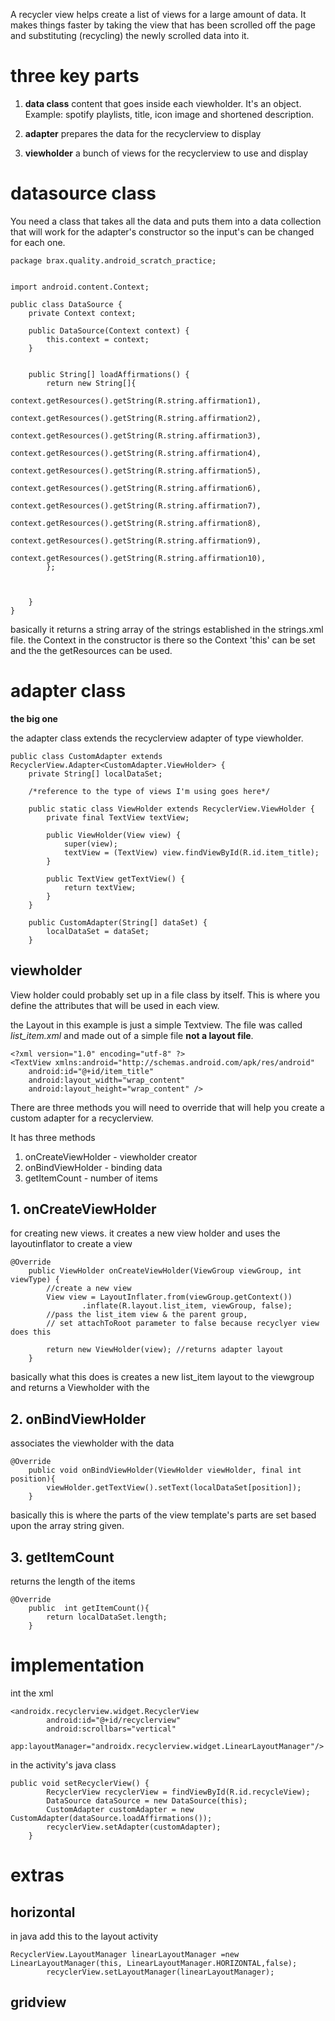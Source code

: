 A recycler view helps create a list of views for a large amount of data. It makes things faster by taking the view that has been scrolled off the page and substituting (recycling) the newly scrolled data into it. 


# three key parts


1. **data class**
content that goes inside each viewholder. It's an object. Example: spotify playlists, title, icon image and shortened description.
1. **adapter**
prepares the data for the recyclerview to display

2. **viewholder**
a bunch of views for the recyclerview to use and display
 


# datasource class

You need a class that takes all the data and puts them into a data collection that will work for the adapter's constructor so the input's can be changed for each one.

```
package brax.quality.android_scratch_practice;


import android.content.Context;

public class DataSource {
    private Context context;

    public DataSource(Context context) {
        this.context = context;
    }


    public String[] loadAffirmations() {
        return new String[]{
                context.getResources().getString(R.string.affirmation1),
                context.getResources().getString(R.string.affirmation2),
                context.getResources().getString(R.string.affirmation3),
                context.getResources().getString(R.string.affirmation4),
                context.getResources().getString(R.string.affirmation5),
                context.getResources().getString(R.string.affirmation6),
                context.getResources().getString(R.string.affirmation7),
                context.getResources().getString(R.string.affirmation8),
                context.getResources().getString(R.string.affirmation9),
                context.getResources().getString(R.string.affirmation10),
        };



    }
}
```
basically it returns a string array of the strings established in the strings.xml file. the Context in the constructor is there so the Context 'this' can be set and the the getResources can be used.



# adapter class
**the big one**

the adapter class extends the recyclerview adapter of type viewholder.

```
public class CustomAdapter extends RecyclerView.Adapter<CustomAdapter.ViewHolder> {
    private String[] localDataSet;

    /*reference to the type of views I'm using goes here*/

    public static class ViewHolder extends RecyclerView.ViewHolder {
        private final TextView textView;

        public ViewHolder(View view) {
            super(view);
            textView = (TextView) view.findViewById(R.id.item_title);
        }

        public TextView getTextView() {
            return textView;
        }
    }

    public CustomAdapter(String[] dataSet) {
        localDataSet = dataSet;
    }

```

## viewholder
View holder could probably set up in a file class by itself. This is where you define the attributes that will be used in each view. 

the Layout in this example is just a simple Textview. The file was called *list_item.xml* and made out of a simple file **not a layout file**.

```
<?xml version="1.0" encoding="utf-8" ?>
<TextView xmlns:android="http://schemas.android.com/apk/res/android"
    android:id="@+id/item_title"
    android:layout_width="wrap_content"
    android:layout_height="wrap_content" />

```


There are three methods you will need to override that will help you create a custom adapter for a recyclerview.

It has three methods
1. onCreateViewHolder - viewholder creator
2. onBindViewHolder - binding data
3. getItemCount - number of items

## 1. onCreateViewHolder
for creating new views. it creates a new view holder and uses the layoutinflator to create a view

```
@Override
    public ViewHolder onCreateViewHolder(ViewGroup viewGroup, int viewType) {
        //create a new view
        View view = LayoutInflater.from(viewGroup.getContext())
                .inflate(R.layout.list_item, viewGroup, false);
        //pass the list_item view & the parent group,
        // set attachToRoot parameter to false because recyclyer view does this

        return new ViewHolder(view); //returns adapter layout
    }
```

basically what this does is creates a new list_item layout to the viewgroup and returns a Viewholder with the 

## 2. onBindViewHolder
associates the viewholder with the data

```
@Override
    public void onBindViewHolder(ViewHolder viewHolder, final int position){
        viewHolder.getTextView().setText(localDataSet[position]);
    }
```

basically this is where the parts of the view template's parts are set based upon the array string given.


## 3. getItemCount
returns the length of the items

```
@Override
    public  int getItemCount(){
        return localDataSet.length;
    }
```

# implementation


int the xml
```
<androidx.recyclerview.widget.RecyclerView
        android:id="@+id/recyclerview"
        android:scrollbars="vertical"
        app:layoutManager="androidx.recyclerview.widget.LinearLayoutManager"/>
```


in the activity's java class
```
public void setRecyclerView() {
        RecyclerView recyclerView = findViewById(R.id.recycleView);
        DataSource dataSource = new DataSource(this);
        CustomAdapter customAdapter = new CustomAdapter(dataSource.loadAffirmations());
        recyclerView.setAdapter(customAdapter);
    }
```

# extras

## horizontal
in java add this to the layout activity
```
RecyclerView.LayoutManager linearLayoutManager =new LinearLayoutManager(this, LinearLayoutManager.HORIZONTAL,false);
        recyclerView.setLayoutManager(linearLayoutManager);
```
## gridview